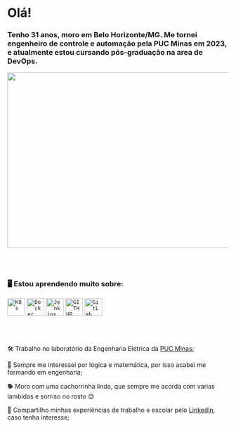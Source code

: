 # Olá!
### Tenho 31 anos, moro em Belo Horizonte/MG. Me tornei engenheiro de controle e automação pela PUC Minas em 2023, e atualmente estou cursando pós-graduação na area de DevOps.

<p align="center">
  <img src="https://liveimages.algoworks.com/new-algoworks/wp-content/uploads/2022/06/16052457/DevOps-Steps-1-min.gif" width="1000" height="400">
</p>

</br>
</br>

### 🖥️ Estou aprendendo muito sobre:
<code><img width="40px" src="https://avatars.githubusercontent.com/u/49082977?s=280&v=4" title = "K8s"/></code>
<code><img width="40px" src="https://www.docker.com/wp-content/uploads/2022/03/Moby-logo.png" title = "Docker"/></code>
<code><img width="40px" src="https://upload.wikimedia.org/wikipedia/commons/thumb/e/e9/Jenkins_logo.svg/1200px-Jenkins_logo.svg.png" title = "Jenkins"/></code>
<code><img width="40px" src="https://cdn.jsdelivr.net/gh/devicons/devicon/icons/github/github-original.svg" title = "GITHUB"/></code>
<code><img width="40px" src="https://cdn-icons-png.flaticon.com/512/5968/5968853.png" title = "GitLab"/></code>

</br>
</br>

<div display="inline-block">
 <p align="left"> 🛠️ Trabalho no laboratório da Engenharia Elétrica da <a href="https://www.pucminas.br/">PUC Minas</a>;</p>
 <p align="left"> 🤖 Sempre me interessei por lógica e matemática, por isso acabei me formando em engenharia;</p>
 <p align="left"> 🐕 Moro com uma cachorrinha linda, que sempre me acorda com varias lambidas e sorriso no rosto 😊</p>
 <p align="left"> 🔗 Compartilho minhas experiências de trabalho e escolar pelo <a href="https://www.linkedin.com/in/vitor-medeiros-28967972/">LinkedIn</a>, caso tenha interesse;</p>
</div>
